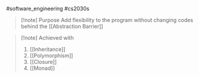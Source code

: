 #software_engineering #cs2030s 
>[!note] Purpose
>Add flexibility to the program without changing codes behind the  [[Abstraction Barrier]]

>[!note] Achieved with
>1. [[Inheritance]]
>2. [[Polymorphism]]
>3. [[Closure]]
>4. [[Monad]]